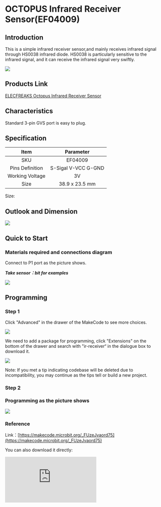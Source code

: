 # OCTOPUS Infrared Receiver Sensor(EF04009)

## Introduction

This is a simple infrared receiver sensor,and mainly receives infrared signal through HS0038 infrared diode. HS0038 is particularly sensitive to the infrared signal, and it can receive the infrared signal very swiftly.

![](./images/04009_01.png)

## Products Link

[ELECFREAKS Octopus Infrared Receiver Sensor](https://shop.elecfreaks.com/products/elecfreaks-octopus-infrared-receiver-sensor?_pos=1&_sid=2af060c82&_ss=r)

## Characteristics

 Standard 3-pin GVS port is easy to plug.
## Specification


Item | Parameter
:-: | :-:
SKU|EF04009
Pins Definition|S-Sigal V-VCC G-GND
Working Voltage|3V
Size|38.9 x 23.5 mm


Size:

## Outlook and Dimension



![](./images/04009_02.png)


## Quick to Start


### Materials required and connections diagram


 Connect to P1 port as the picture shows.

***Take sensor：bit for examples***



![](./images/04009_03.png)

## Programming


### Step 1
Click "Advanced" in the drawer of the MakeCode to see more choices.

![](./images/04009_04.png)

We need to add a package for programming, click "Extensions" on the bottom of the drawer and search with "ir-receiver“ in the dialogue box to download it.

![](./images/04009_05.png)

Note: If you met a tip indicating codebase will be deleted due to incompatibility, you may continue as the tips tell or build a new project.
### Step 2
### Programming as the picture shows

![](./images/04009_06.png)


### Reference
Link：[https://makecode.microbit.org/_FUzeJvaord75](https://makecode.microbit.org/_FUzeJvaord75)

You can also download it directly:


<div
    style={{
        position: 'relative',
        paddingBottom: '60%',
        overflow: 'hidden',
    }}
>
    <iframe
        src="https://makecode.microbit.org/_DdAU5d4kMJDh"
        frameborder="0"
        sandbox="allow-popups allow-forms allow-scripts allow-same-origin"
        style={{
            position: 'absolute',
            width: '100%',
            height: '100%',
        }}
    />
</div>


### Result
 If pushing the switch button on the controller,  the micro:bit shows a "smile" face; if pushing the four direction keys, the micro:bit shows it accordingly.
## Relevant Cases


## Technical Files
